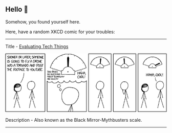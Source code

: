## Hello 👀

Somehow, you found yourself here.

Here, have a random XKCD comic for your troubles:

-----------------------------------

Title - [Evaluating Tech Things](https://xkcd.com/2072)

![Evaluating Tech Things](./random_comic.png)

Description - Also known as the Black Mirror-Mythbusters scale.

-----------------------------------